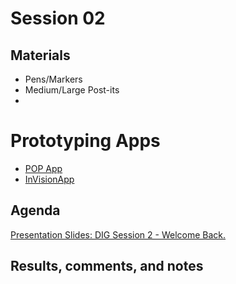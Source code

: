 # Session 02

## Materials
- Pens/Markers
- Medium/Large Post-its
- 
# Prototyping Apps
- [POP App](https://popapp.in/)
- [InVisionApp](https://www.invisionapp.com/)

## Agenda

[Presentation Slides: DIG Session 2 - Welcome Back.](https://docs.google.com/presentation/d/1vUDfiKpU_R8lK8Ld3rurpL4V7ye2GJGg4Na3ydDX7P0/edit?usp=sharing)

## Results, comments, and notes

